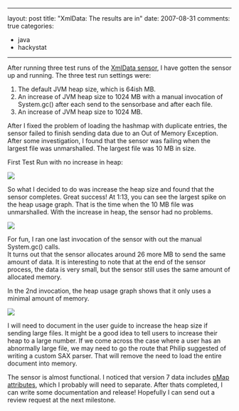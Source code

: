 
---
layout: post
title: "XmlData: The results are in"
date: 2007-08-31
comments: true
categories:
  - java
  - hackystat
---


After running three test runs of the [XmlData sensor][1], I have gotten the sensor up and running. The three test run settings were: 

1. The default JVM heap size, which is 64ish MB. 
2. An increase of JVM heap size to 1024 MB with a manual invocation of System.gc() after each send to 
the sensorbase and after each file. 
3. An increase of JVM heap size to 1024 MB.

After I fixed the problem of loading the hashmap with duplicate entries, the sensor failed to 
finish sending data due to an Out of Memory Exception. After some investigation, I found that the 
sensor was failing when the largest file was unmarshalled. The largest file was 10 MB in size.

First Test Run with no increase in heap: 

[![][2] ][3] 

So what I decided to do was increase the heap size and found that the sensor completes. Great success! 
At 1:13, you can see the largest spike on the heap usage graph. That is the time when the 10 MB file 
was unmarshalled. With the increase in heap, the sensor had no problems.

[![][4] ][5] 

For fun, I ran one last invocation of the sensor with out the manual System.gc() calls.  
It turns out that the sensor allocates around 26 more MB to send the same amount of data. It 
is interesting to note that at the end of the sensor process, the data is very small, but the sensor 
still uses the same amount of allocated memory. 

In the 2nd invocation, the heap usage graph shows that it only uses a minimal amount of memory.

[![][6] ][7] 

I will need to document in the user guide to increase the heap size if sending large files. It might 
be a good idea to tell users to increase their heap to a large number. If we come across the case where 
a user has an abnormally large file, we may need to go the route that Philip suggested of writing a 
custom SAX parser. That will remove the need to load the entire document into memory. 

The sensor is almost functional. I noticed that version 7 data includes [pMap attributes][8], which I probably will need to separate. After thats completed, I can write some documentation and release! Hopefully I can send out a review request at the next milestone.


  [1]: http://code.google.com/p/hackystat-sensor-xmldata/
  [2]: http://2.bp.blogspot.com/_gZ-LJtj9hxw/RtnFF-8bFNI/AAAAAAAAACc/2g9bbFSEsKE/s320/082707-1hour.PNG
  [3]: http://2.bp.blogspot.com/_gZ-LJtj9hxw/RtnFF-8bFNI/AAAAAAAAACc/2g9bbFSEsKE/s1600-h/082707-1hour.PNG
  [4]: http://3.bp.blogspot.com/_gZ-LJtj9hxw/RtnFGO8bFOI/AAAAAAAAACk/-EXkqwtceVY/s320/082807-1hr.PNG
  [5]: http://3.bp.blogspot.com/_gZ-LJtj9hxw/RtnFGO8bFOI/AAAAAAAAACk/-EXkqwtceVY/s1600-h/082807-1hr.PNG
  [6]: http://4.bp.blogspot.com/_gZ-LJtj9hxw/RtnFGe8bFPI/AAAAAAAAACs/ckCidsfhQqE/s320/083107-1hr.PNG
  [7]: http://4.bp.blogspot.com/_gZ-LJtj9hxw/RtnFGe8bFPI/AAAAAAAAACs/ckCidsfhQqE/s1600-h/083107-1hr.PNG
  [8]: http://hackystat.ics.hawaii.edu/hackystat/docbook/ch15s05.html
